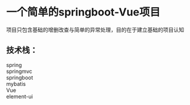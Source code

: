 # 一个简单的springboot-Vue项目
项目只包含基础的增删改查与简单的异常处理，目的在于建立基础的项目认知

## 技术栈：
spring\
springmvc\
springboot\
mybatis\
Vue\
element-ui
